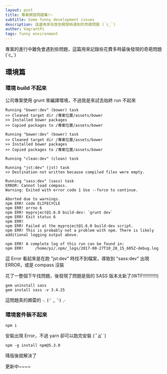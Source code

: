 ```yaml
---
layout: post
title: 專案開發問題集!~
subtitle: Some funny development issues
description: 這邊用來存放些開發時遇到的奇葩問題 (´c_`)
author: VagrantPi
tags: funny environment
---
```


專案的進行中難免會遇到些問題，這篇用來記錄些花費多時最後發現的奇葩問題 (´c_`)

## 環境篇

### 環境 build 不起來

公司專案使用 grunt 來編譯環境，不過我是來試去始終 run 不起來

```shell
Running "bower:dev" (bower) task
>> Cleaned target dir /專案位置/assets/bower
>> Installed bower packages
>> Copied packages to /專案位置/assets/bower

Running "bower:dev" (bower) task
>> Cleaned target dir /專案位置/assets/bower
>> Installed bower packages
>> Copied packages to /專案位置/assets/bower

Running "clean:dev" (clean) task

Running "jst:dev" (jst) task
>> Destination not written because compiled files were empty.

Running "sass:dev" (sass) task
ERROR: Cannot load compass.
Warning: Exited with error code 1 Use --force to continue.

Aborted due to warnings.
npm ERR! code ELIFECYCLE
npm ERR! errno 6
npm ERR! myproject@1.6.0 build-dev: `grunt dev`
npm ERR! Exit status 6
npm ERR! 
npm ERR! Failed at the myproject@1.6.0 build-dev script.
npm ERR! This is probably not a problem with npm. There is likely additional logging output above.

npm ERR! A complete log of this run can be found in:
npm ERR!     /home/pi/.npm/_logs/2017-08-27T10_28_15_605Z-debug.log
```

這 Error 看起來是在跑 "jst:dev" 時找不到檔案，導致到 "sass:dev" 出現 ERROR，或是 compass 沒裝

花了一整個下午找問題，後發現了問題是我的 SASS 版本太新了(WTF!!!!!!!!!!!)

```shell
gem uninstall sass
gem install sass -v 3.4.25
```

這問題真的頗雷的 ╮(╯_╰)╭


### 環境套件裝不起來

```shell
npm i
```

安裝出現 Error，不過 yarn 卻可以跑完安裝 (´ﾟдﾟ`)

```
npm -g install npm@5.3.0
```

降版後就解決了


更新中~~~~


